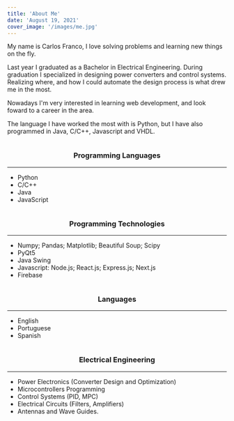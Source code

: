 ```yaml
---
title: 'About Me'
date: 'August 19, 2021'
cover_image: '/images/me.jpg'
---
```



<div class="cv-section">

My name is Carlos Franco, I love solving problems and learning new things on the fly.

Last year I graduated as a Bachelor in Electrical Engineering. During graduation I specialized in designing power converters and control systems. Realizing where, and how I could automate the design process is what drew me in the most.

Nowadays I'm very interested in learning web development, and look foward to a career in the area.

The language I have worked the most with is Python, but I have also programmed in Java, C/C++, Javascript and VHDL.

<div>



<div class="cv-row">
  <div class="column">
    <h3 style="text-align:center">Programming Languages</h3>
    <hr>
    <p>

  - Python
  - C/C++
  - Java
  - JavaScript
  
  </div>
  <div class="column">
    <h3 style="text-align:center"> Programming Technologies</h3>
    <hr>
    <p>
    
  - Numpy; Pandas; Matplotlib; Beautiful Soup; Scipy
  - PyQt5
  - Java Swing
  - Javascript: Node.js; React.js; Express.js; Next.js
  - Firebase
  
  </div>
</div>

<div class="cv-row">
  <div class="column">
    <h3 style="text-align:center">Languages</h3>
    <hr>
    <p>

  - English
  - Portuguese
  - Spanish
  
  </div>
  <div class="column">
    <h3 style="text-align:center"> Electrical Engineering</h3>
    <hr>
    <p>
    
  - Power Electronics (Converter Design and Optimization)
  - Microcontrollers Programming
  - Control Systems (PID, MPC)
  - Electrical Circuits (Filters, Amplifiers)
  - Antennas and Wave Guides.
  
  </div>
</div>



